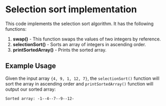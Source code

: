 # Selection sort implementation

This code implements the selection sort algorithm. It has the following functions:  
1. **swap()** - This function swaps the values of two integers by reference.
2. **selectionSort()** - Sorts an array of integers in ascending order.
3. **printSortedArray()** - Prints the sorted array.

## **Example Usage**
Given the input array `{4, 9, 1, 12, 7}`, the `selectionSort()` function will sort the array in ascending order and `printSortedArray()` function will output our sorted array:
```
Sorted array: -1--4--7--9--12-
```
